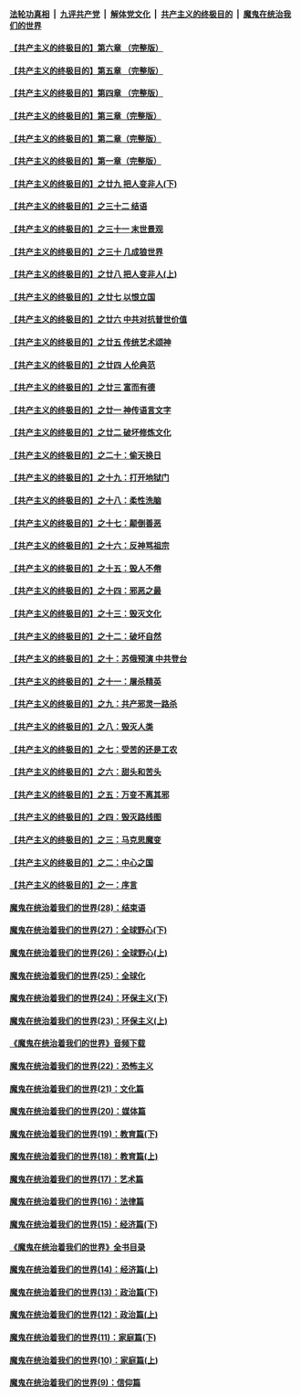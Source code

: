 ####  [法轮功真相](../../../../basic/blob/master/README.md?t=06160731) &nbsp;|&nbsp; [九评共产党](../../../../9ping.md/blob/master/README.md?t=06160731) &nbsp;|&nbsp; [解体党文化](../../../../jtdwh.md/blob/master/README.md?t=06160731)  &nbsp;|&nbsp; [共产主义的终极目的](../../../../gczydzjmd.md/blob/master/README.md?t=06160731) &nbsp;|&nbsp; [魔鬼在统治我们的世界](../../../../mgztzwmdsj.md/blob/master/README.md?t=06160731) 

#### [【共产主义的终极目的】第六章 （完整版）](../pages/nsc422/n11428913.md?t=06160731) 

#### [【共产主义的终极目的】第五章 （完整版）](../pages/nsc422/n11428912.md?t=06160731) 

#### [【共产主义的终极目的】第四章 （完整版）](../pages/nsc422/n11428907.md?t=06160731) 

#### [【共产主义的终极目的】第三章（完整版）](../pages/nsc422/n11428848.md?t=06160731) 

#### [【共产主义的终极目的】第二章（完整版）](../pages/nsc422/n11428831.md?t=06160731) 

#### [【共产主义的终极目的】第一章（完整版）](../pages/nsc422/n11417651.md?t=06160731) 

#### [【共产主义的终极目的】之廿九 把人变非人(下)](../pages/nsc422/n11344140.md?t=06160731) 

#### [【共产主义的终极目的】之三十二 结语](../pages/nsc422/n11360535.md?t=06160731) 

#### [【共产主义的终极目的】之三十一 末世景观](../pages/nsc422/n11351129.md?t=06160731) 

#### [【共产主义的终极目的】之三十 几成狼世界](../pages/nsc422/n11348280.md?t=06160731) 

#### [【共产主义的终极目的】之廿八 把人变非人(上)](../pages/nsc422/n11340492.md?t=06160731) 

#### [【共产主义的终极目的】之廿七 以恨立国](../pages/nsc422/n11336944.md?t=06160731) 

#### [【共产主义的终极目的】之廿六 中共对抗普世价值](../pages/nsc422/n11324785.md?t=06160731) 

#### [【共产主义的终极目的】之廿五 传统艺术颂神](../pages/nsc422/n11296396.md?t=06160731) 

#### [【共产主义的终极目的】之廿四 人伦典范](../pages/nsc422/n11296397.md?t=06160731) 

#### [【共产主义的终极目的】之廿三 富而有德](../pages/nsc422/n11283598.md?t=06160731) 

#### [【共产主义的终极目的】之廿一 神传语言文字](../pages/nsc422/n11263265.md?t=06160731) 

#### [【共产主义的终极目的】之廿二 破坏修炼文化](../pages/nsc422/n11245728.md?t=06160731) 

#### [【共产主义的终极目的】之二十：偷天换日](../pages/nsc422/n11238846.md?t=06160731) 

#### [【共产主义的终极目的】之十九：打开地狱门](../pages/nsc422/n11206376.md?t=06160731) 

#### [【共产主义的终极目的】之十八：柔性洗脑](../pages/nsc422/n11199994.md?t=06160731) 

#### [【共产主义的终极目的】之十七：颠倒善恶](../pages/nsc422/n11179782.md?t=06160731) 

#### [【共产主义的终极目的】之十六：反神骂祖宗](../pages/nsc422/n11166798.md?t=06160731) 

#### [【共产主义的终极目的】之十五：毁人不倦](../pages/nsc422/n11166792.md?t=06160731) 

#### [【共产主义的终极目的】之十四：邪恶之最](../pages/nsc422/n11150249.md?t=06160731) 

#### [【共产主义的终极目的】之十三：毁灭文化](../pages/nsc422/n11135227.md?t=06160731) 

#### [【共产主义的终极目的】之十二：破坏自然](../pages/nsc422/n11135214.md?t=06160731) 

#### [【共产主义的终极目的】之十：苏俄预演 中共登台](../pages/nsc422/n11118424.md?t=06160731) 

#### [【共产主义的终极目的】之十一：屠杀精英](../pages/nsc422/n11118442.md?t=06160731) 

#### [【共产主义的终极目的】之九：共产邪灵一路杀](../pages/nsc422/n11114139.md?t=06160731) 

#### [【共产主义的终极目的】之八：毁灭人类](../pages/nsc422/n11108503.md?t=06160731) 

#### [【共产主义的终极目的】之七：受苦的还是工农](../pages/nsc422/n11101809.md?t=06160731) 

#### [【共产主义的终极目的】之六：甜头和苦头](../pages/nsc422/n11096971.md?t=06160731) 

#### [【共产主义的终极目的】之五：万变不离其邪](../pages/nsc422/n11091285.md?t=06160731) 

#### [【共产主义的终极目的】之四：毁灭路线图](../pages/nsc422/n11086284.md?t=06160731) 

#### [【共产主义的终极目的】之三：马克思魔变](../pages/nsc422/n11061941.md?t=06160731) 

#### [【共产主义的终极目的】之二：中心之国](../pages/nsc422/n11047728.md?t=06160731) 

#### [【共产主义的终极目的】之一：序言](../pages/nsc422/n11086077.md?t=06160731) 

#### [魔鬼在统治着我们的世界(28)：结束语](../pages/nsc422/n10936246.md?t=06160731) 

#### [魔鬼在统治着我们的世界(27)：全球野心(下)](../pages/nsc422/n10928319.md?t=06160731) 

#### [魔鬼在统治着我们的世界(26)：全球野心(上)](../pages/nsc422/n10900318.md?t=06160731) 

#### [魔鬼在统治着我们的世界(25)：全球化](../pages/nsc422/n10788205.md?t=06160731) 

#### [魔鬼在统治着我们的世界(24)：环保主义(下)](../pages/nsc422/n10695307.md?t=06160731) 

#### [魔鬼在统治着我们的世界(23)：环保主义(上)](../pages/nsc422/n10688613.md?t=06160731) 

#### [《魔鬼在统治着我们的世界》音频下载](../pages/nsc422/n10635553.md?t=06160731) 

#### [魔鬼在统治着我们的世界(22)：恐怖主义](../pages/nsc422/n10614727.md?t=06160731) 

#### [魔鬼在统治着我们的世界(21)：文化篇](../pages/nsc422/n10597706.md?t=06160731) 

#### [魔鬼在统治着我们的世界(20)：媒体篇](../pages/nsc422/n10586579.md?t=06160731) 

#### [魔鬼在统治着我们的世界(19)：教育篇(下)](../pages/nsc422/n10564808.md?t=06160731) 

#### [魔鬼在统治着我们的世界(18)：教育篇(上)](../pages/nsc422/n10526970.md?t=06160731) 

#### [魔鬼在统治着我们的世界(17)：艺术篇](../pages/nsc422/n10499093.md?t=06160731) 

#### [魔鬼在统治着我们的世界(16)：法律篇](../pages/nsc422/n10485969.md?t=06160731) 

#### [魔鬼在统治着我们的世界(15)：经济篇(下)](../pages/nsc422/n10469975.md?t=06160731) 

#### [《魔鬼在统治着我们的世界》全书目录](../pages/nsc422/n10464261.md?t=06160731) 

#### [魔鬼在统治着我们的世界(14)：经济篇(上)](../pages/nsc422/n10457370.md?t=06160731) 

#### [魔鬼在统治着我们的世界(13)：政治篇(下)](../pages/nsc422/n10448270.md?t=06160731) 

#### [魔鬼在统治着我们的世界(12)：政治篇(上)](../pages/nsc422/n10444576.md?t=06160731) 

#### [魔鬼在统治着我们的世界(11)：家庭篇(下)](../pages/nsc422/n10440961.md?t=06160731) 

#### [魔鬼在统治着我们的世界(10)：家庭篇(上)](../pages/nsc422/n10435448.md?t=06160731) 

#### [魔鬼在统治着我们的世界(9)：信仰篇](../pages/nsc422/n10432159.md?t=06160731) 

